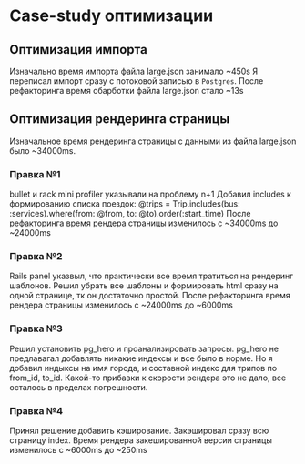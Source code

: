 # Case-study оптимизации

## Оптимизация импорта
Изначально время импорта файла large.json занимало ~450s
Я переписал импорт сразу с потоковой записью в `Postgres`. После рефакторинга время обарботки файла large.json стало ~13s

## Оптимизация рендеринга страницы
Изначальное время рендеринга страницы с данными из файла large.json было ~34000ms.

### Правка №1
bullet и rack mini profiler указывали на проблему n+1
Добавил includes к формированию списка поездок:
@trips = Trip.includes(bus: :services).where(from: @from, to: @to).order(:start_time)
После рефакторинга время рендера страницы изменилось с ~34000ms до ~24000ms

### Правка №2
Rails panel указвыл, что практически все время тратиться на рендеринг шаблонов. Решил убрать все шаблоны и формировать html сразу на одной странице, тк он достаточно простой.
После рефакторинга время рендера страницы изменилось с ~24000ms до ~6000ms

### Правка №3
Решил установить pg_hero и проанализировать запросы. pg_hero не предлавагал добавлять никакие индексы и все было в норме. Но я добавил индыксы на имя города, и составной индекс для трипов по from_id, to_id. Какой-то прибавки к скорости рендера это не дало, все осталось в пределах погрешности.

### Правка №4
Принял решение добавить кэширование. Закэшировал сразу всю страницу index. Время рендера закешированной версии страницы изменилось с ~6000ms до ~250ms
